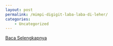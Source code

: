 ```yaml
---
layout: post
permalink: /mimpi-digigit-laba-laba-di-leher/
categories:
    - Uncategorized
---
```


[Baca Selengkapnya](/07)